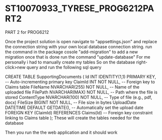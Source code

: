 # ST10070933_TYRESE_PROG6212PART2
PART 2 for PROG6212

Once the project solution is open navigate to "appsettings.json" and replace the connection string with your own local database connection string.
run the command in the package cosole "add-migration" to add a new migration once that is done run the command "update-database"
For me personally i had to manually create my tables 
So on the database right-click>new query and run the following sql query 


CREATE TABLE SupportingDocuments (
    Id INT IDENTITY(1,1) PRIMARY KEY,    -- Auto-incrementing primary key
    ClaimId INT NOT NULL,                -- Foreign key to Claims table
    FileName NVARCHAR(255) NOT NULL,     -- Name of the uploaded file
    FilePath NVARCHAR(MAX) NOT NULL,     -- Path where the file is stored
    ContentType NVARCHAR(100) NOT NULL,  -- Type of file (e.g., pdf, docx)
    FileSize BIGINT NOT NULL,            -- File size in bytes
    UploadDate DATETIME DEFAULT GETDATE(), -- Automatically set the upload date
    FOREIGN KEY (ClaimId) REFERENCES Claims(Id) -- Foreign key constraint linking to Claims table
);
These will create the tables needed for the database 

Then you run the the web application and it should work 
